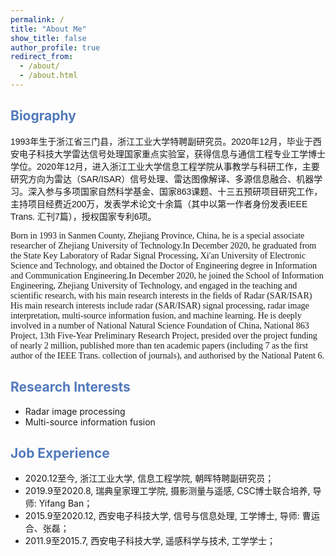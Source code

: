 ```yaml
---
permalink: /
title: "About Me"
show_title: false
author_profile: true
redirect_from: 
  - /about/
  - /about.html
---
```


<h2 style="color: #517ABD;">Biography</h2>

<p span style="font-family: 'Microsoft YaHei', sans-serif;">1993年生于浙江省三门县，浙江工业大学特聘副研究员。2020年12月，毕业于西安电子科技大学雷达信号处理国家重点实验室，获得信息与通信工程专业工学博士学位。2020年12月，进入浙江工业大学信息工程学院从事教学与科研工作，主要研究方向为雷达（SAR/ISAR）信号处理、雷达图像解译、多源信息融合、机器学习。深入参与多项国家自然科学基金、国家863课题、十三五预研项目研究工作，主持项目经费近200万，发表学术论文十余篇（其中以第一作者身份发表IEEE Trans. 汇刊7篇），授权国家专利6项。</span>

<p span style="font-family: 'Times New Roman', serif;">Born in 1993 in Sanmen County, Zhejiang Province, China, he is a special associate researcher of Zhejiang University of Technology.In December 2020, he graduated from the State Key Laboratory of Radar Signal Processing, Xi'an University of Electronic Science and Technology, and obtained the Doctor of Engineering degree in Information and Communication Engineering.In December 2020, he joined the School of Information Engineering, Zhejiang University of Technology, and engaged in the teaching and scientific research, with his main research interests in the fields of Radar (SAR/ISAR) His main research interests include radar (SAR/ISAR) signal processing, radar image interpretation, multi-source information fusion, and machine learning. He is deeply involved in a number of National Natural Science Foundation of China, National 863 Project, 13th Five-Year Preliminary Research Project, presided over the project funding of nearly 2 million, published more than ten academic papers (including 7 as the first author of the IEEE Trans. collection of journals), and authorised by the National Patent 6.

<h2 style="color: #517ABD;">Research Interests</h2>

* Radar image processing
* Multi-source information fusion

<h2 style="color: #517ABD;">Job Experience</h2>

* 2020.12至今,  浙江工业大学, 信息工程学院, 朝晖特聘副研究员；
* 2019.9至2020.8, 瑞典皇家理工学院, 摄影测量与遥感, CSC博士联合培养, 导师: Yifang Ban；
* 2015.9至2020.12, 西安电子科技大学, 信号与信息处理, 工学博士, 导师: 曹运合、张磊；
* 2011.9至2015.7, 西安电子科技大学, 遥感科学与技术, 工学学士；
